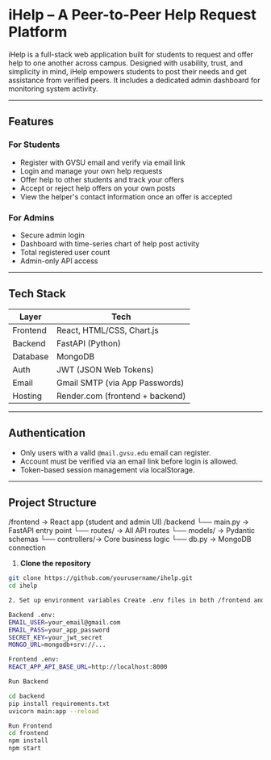 # iHelp – A Peer-to-Peer Help Request Platform

iHelp is a full-stack web application built for students to request and offer help to one another across campus. Designed with usability, trust, and simplicity in mind, iHelp empowers students to post their needs and get assistance from verified peers. It includes a dedicated admin dashboard for monitoring system activity.

---

##  Features

###  For Students
- Register with GVSU email and verify via email link
- Login and manage your own help requests
- Offer help to other students and track your offers
- Accept or reject help offers on your own posts
- View the helper's contact information once an offer is accepted

###  For Admins
- Secure admin login
- Dashboard with time-series chart of help post activity
- Total registered user count
- Admin-only API access

---

##  Tech Stack

| Layer        | Tech                       |
|--------------|----------------------------|
| Frontend     | React, HTML/CSS, Chart.js  |
| Backend      | FastAPI (Python)           |
| Database     | MongoDB                    |
| Auth         | JWT (JSON Web Tokens)      |
| Email        | Gmail SMTP (via App Passwords) |
| Hosting      | Render.com (frontend + backend) |

---

##  Authentication

- Only users with a valid `@mail.gvsu.edu` email can register.
- Account must be verified via an email link before login is allowed.
- Token-based session management via localStorage.

---

##  Project Structure
/frontend → React app (student and admin UI) /backend └── main.py → FastAPI entry point └── routes/ → All API routes └── models/ → Pydantic schemas └── controllers/→ Core business logic └── db.py → MongoDB connection

1. **Clone the repository**
```bash
git clone https://github.com/yourusername/ihelp.git
cd ihelp

2. Set up environment variables Create .env files in both /frontend and /backend as needed:

Backend .env:
EMAIL_USER=your_email@gmail.com
EMAIL_PASS=your_app_password
SECRET_KEY=your_jwt_secret
MONGO_URL=mongodb+srv://...

Frontend .env:
REACT_APP_API_BASE_URL=http://localhost:8000

Run Backend

cd backend
pip install requirements.txt
uvicorn main:app --reload

Run Frontend
cd frontend
npm install
npm start
